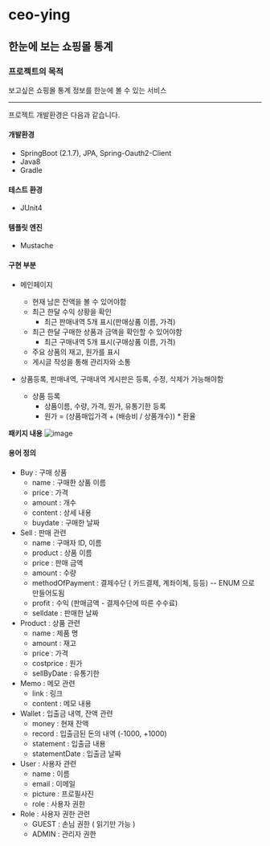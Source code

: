 # ceo-ying

## 한눈에 보는 쇼핑몰 통계

### 프로젝트의 목적

보고싶은 쇼핑몰 통계 정보를 한눈에 볼 수 있는 서비스

* * * 

프로젝트 개발환경은 다음과 같습니다.

#### 개발환경
* SpringBoot (2.1.7), JPA, Spring-Oauth2-Client
* Java8
* Gradle

#### 테스트 환경 
* JUnit4

#### 템플릿 엔진
* Mustache

#### 구현 부분
* 메인페이지
    - 현재 남은 잔액을 볼 수 있어야함
    - 최근 한달 수익 상황을 확인
        + 최근 판매내역 5개 표시(판매상품 이름, 가격)
    - 최근 한달 구매한 상품과 금액을 확인할 수 있어야함
        + 최근 구매내역 5개 표시(구매상품 이름, 가격)
    - 주요 상품의 재고, 원가를 표시
    - 게시글 작성을 통해 관리자와 소통

* 상품등록, 판매내역, 구매내역 게시판은 등록, 수정, 삭제가 가능해야함
    - 상품 등록
        + 상품이름, 수량, 가격, 원가, 유통기한 등록
        + 원가 = (상품매입가격 + (배송비 / 상품개수)) * 환율

**패키지 내용**
![image](https://user-images.githubusercontent.com/57378410/140740000-73964362-179d-4afc-99c5-93d7b248777e.png)


#### 용어 정의
* Buy : 구매 상품
    - name : 구매한 상품 이름
    - price : 가격
    - amount : 개수
    - content : 상세 내용
    - buydate : 구매한 날짜
* Sell : 판매 관련
    - name : 구매자 ID, 이름
    - product : 상품 이름
    - price : 판매 금액
    - amount : 수량
    - methodOfPayment : 결제수단 ( 카드결제, 계좌이체, 등등) -- ENUM 으로 만들어도됨
    - profit : 수익 (판매금액 - 결제수단에 따른 수수료)
    - selldate : 판매한 날짜
* Product : 상품 관련
    - name : 제품 명
    - amount : 재고
    - price : 가격
    - costprice : 원가
    - sellByDate : 유통기한
* Memo : 메모 관련
    - link : 링크
    - content : 메모 내용
* Wallet : 입출금 내역, 잔액 관련
    - money : 현재 잔액
    - record : 입출금된 돈의 내역 (-1000, +1000)
    - statement : 입출금 내용
    - statementDate : 입출금 날짜
* User : 사용자 관련
    - name : 이름
    - email : 이메일
    - picture : 프로필사진
    - role : 사용자 권한
* Role : 사용자 권한 관련
    - GUEST : 손님 권한 ( 읽기만 가능 )
    - ADMIN : 관리자 권한
